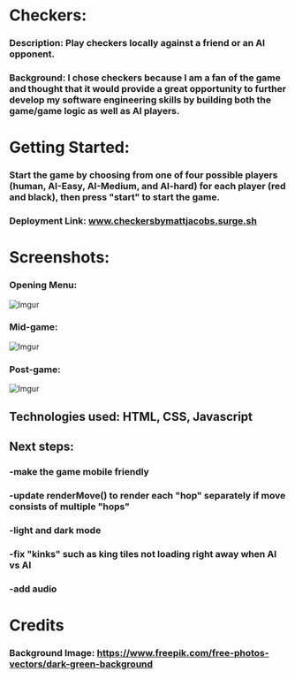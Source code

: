 # Checkers: 
### Description: Play checkers locally against a friend or an AI opponent.
### Background: I chose checkers because I am a fan of the game and thought that it would provide a great opportunity to further develop my software engineering skills by building both the game/game logic as well as AI players. 



# Getting Started:
### Start the game by choosing from one of four possible players (human, AI-Easy, AI-Medium, and AI-hard) for each player (red and black), then press "start" to start the game.
### Deployment Link: www.checkersbymattjacobs.surge.sh

# Screenshots:
### Opening Menu:
![Imgur](https://i.imgur.com/qc51JBQ.png)
### Mid-game:
![Imgur](https://i.imgur.com/8CSLOFV.png)
### Post-game:
![Imgur](https://i.imgur.com/3eBfTbi.png)


## Technologies used: HTML, CSS, Javascript

## Next steps:
### -make the game mobile friendly
### -update renderMove() to render each "hop" separately if move consists of multiple "hops"
### -light and dark mode
### -fix "kinks" such as king tiles not loading right away when AI vs AI
### -add audio

# Credits
### Background Image: https://www.freepik.com/free-photos-vectors/dark-green-background